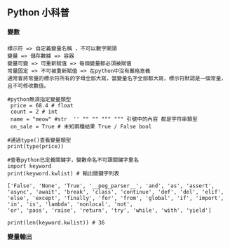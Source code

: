## Python 小科普

#### 變數
    標示符 => 自定義變量名稱 ，不可以數字開頭
    變量 => 儲存數據 => 容器
    變量可變 => 可重新賦值 => 每個變量都必須被賦值
    常量固定 => 不可被重新賦值 => 在python中沒有嚴格意義
    通常會將常量的標示符所有的字母全部大寫，當變量名字全部都大寫，標示符默認是一個常量，且不可修改數值。
    
    
```python=
#python無須指定變量類型
 price = 68.4 # float
 count = 2 # int 
 name = "meow" #str  '' "" "" """ """ 引號中的內容 都是字符串類型
 on_sale = True # 未知兩種結果 True / False bool
 
#通過type()查看變量類型
print(type(price))

#查看python已定義關鍵字，變數命名不可跟關鍵字重名
import keyword
print(keyword.kwlist) # 輸出關鍵字列表

['False', 'None', 'True', '__peg_parser__', 'and', 'as', 'assert', 'async', 'await', 'break', 'class', 'continue', 'def', 'del', 'elif', 'else', 'except', 'finally', 'for', 'from', 'global', 'if', 'import', 'in', 'is', 'lambda', 'nonlocal', 'not', 
'or', 'pass', 'raise', 'return', 'try', 'while', 'with', 'yield']

print(len(keyword.kwlist)) # 36

```

**變量輸出**
    
   

